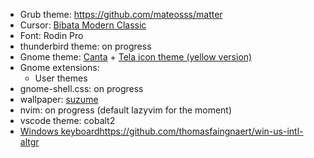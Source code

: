 - Grub theme: https://github.com/mateosss/matter
- Cursor: [Bibata Modern Classic](https://github.com/ful1e5/Bibata_Cursor)
- Font: Rodin Pro
- thunderbird theme: on progress
- Gnome theme: [Canta](https://github.com/vinceliuice/Canta-theme) + [Tela icon theme (yellow version)](https://github.com/vinceliuice/Tela-icon-theme)
- Gnome extensions:
  - User themes
- gnome-shell.css: on progress
- wallpaper: [suzume](./suzume.jpg)
- nvim: on progress (default lazyvim for the moment)
- vscode theme: cobalt2
- [Windows keyboard](https://github.com/thomasfaingnaert/win-us-intl-altgr)https://github.com/thomasfaingnaert/win-us-intl-altgr
